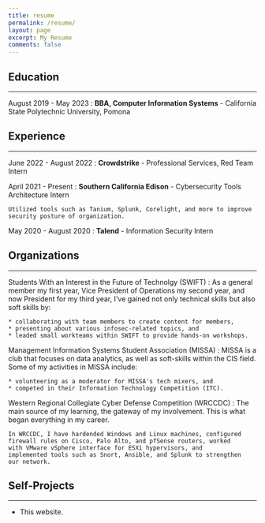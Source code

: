 ```yaml
---
title: resume
permalink: /resume/
layout: page
excerpt: My Resume
comments: false
---
```

Education
---------
<hr>

August 2019 - May 2023
:   **BBA, Computer Information Systems** - California State Polytechnic University, Pomona



Experience
----------
<hr>

June 2022 - August 2022
:   **Crowdstrike** - Professional Services, Red Team Intern

April 2021 - Present
:   **Southern California Edison** - Cybersecurity Tools Architecture Intern

    Utilized tools such as Tanium, Splunk, Corelight, and more to improve security posture of organization.

May 2020 - August 2020
:   **Talend** - Information Security Intern

    



Organizations
--------------------
<hr>



Students With an Interest in the Future of Technolgy (SWIFT)
:   As a general member my first year, Vice President of Operations my
    second year, and now President for my third year, I've gained
    not only technical skills but also soft skills by:

    * collaborating with team members to create content for members,
    * presenting about various infosec-related topics, and
    * leaded small workteams within SWIFT to provide hands-on workshops.

Management Information Systems Student Association (MISSA)
:   MISSA is a club that focuses on data analytics, as well as soft-skills
    within the CIS field. Some of my activities in MISSA include:

    * volunteering as a moderator for MISSA's tech mixers, and
    * competed in their Information Technology Competition (ITC).

Western Regional Collegiate Cyber Defense Competition (WRCCDC)
:   The main source of my learning, the gateway of my involvement.
    This is what began everything in my career.

    In WRCCDC, I have hardended Windows and Linux machines, configured
    firewall rules on Cisco, Palo Alto, and pfSense routers, worked
    with VMware vSphere interface for ESXi hypervisors, and
    implemented tools such as Snort, Ansible, and Splunk to strengthen
    our network.


Self-Projects
----------------------------------------
<hr>

* This website.